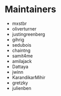# Maintainers

- mxstbr
- oliverturner
- justingreenberg
- gihrig
- sedubois
- chaintng
- samit4me
- amilajack
- Dattaya
- jwinn
- KarandikarMihir
- gretzky
- julienben
